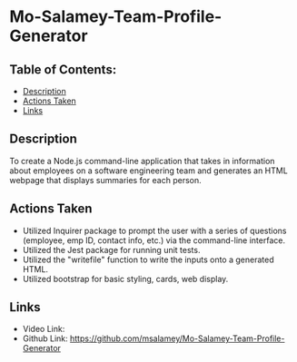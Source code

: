 # Mo-Salamey-Team-Profile-Generator

## Table of Contents: 
* [Description](#Description)
* [Actions Taken](#ActionsTaken)
* [Links](#Links)

## Description
To create a Node.js command-line application that takes in information about employees on a software engineering team and generates an HTML webpage that displays summaries for each person.  

## Actions Taken
* Utilized Inquirer package to prompt the user with a series of questions (employee, emp ID, contact info, etc.) via the command-line interface. 
* Utilized the Jest package for running unit tests. 
* Utilized the "writefile" function to write the inputs onto a generated HTML. 
* Utilized bootstrap for basic styling, cards, web display. 
 
## Links
* Video Link: 
* Github Link: https://github.com/msalamey/Mo-Salamey-Team-Profile-Generator